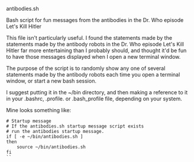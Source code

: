 antibodies.sh 

Bash script for fun messages from the antibodies in the Dr. Who episode Let's Kill Hitler

This file isn't particularly useful. I found the statements made by the statements made by the antibody robots in the Dr. Who episode Let's Kill Hitler far more entertaining than I probably should, and thought it'd be fun to have those messages displayed when I open a new terminal window.

The purpose of the script is to randomly show any one of several statements made by the antibody robots each time you open a terminal window, or start a new bash session.

I suggest putting it in the ~/bin directory, and then making a reference to it in your .bashrc, .profile. or .bash_profile file, depending on your system.

Mine looks something like:
```
# Startup message
# If the antibodies.sh startup message script exists
# run the antibodies startup message.
if [ -e ~/bin/antibodies.sh ]
then
    source ~/bin/antibodies.sh
fi
``

